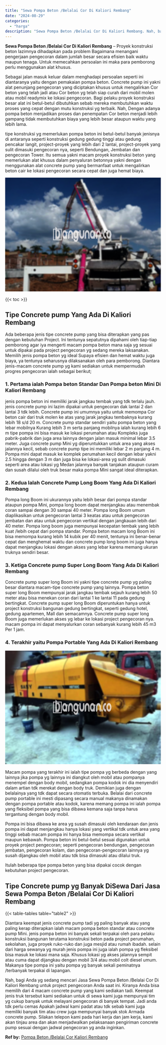 ```yaml
---
title: "Sewa Pompa Beton /Belalai Cor Di Kaliori Rembang"
date: "2024-08-29"
categories: 
  - "harga"
description: "Sewa Pompa Beton /Belalai Cor Di Kaliori Rembang. Nah, bagi Anda yg sedang mencari Jasa Sewa Pompa Beton /Belalai Cor Di Kaliori Rembang untuk project pengec..."
---
```


**Sewa Pompa Beton /Belalai Cor Di Kaliori Rembang** – Proyek konstruksi beton lazimnya dihadapkan pada problem Bagaimana menangani pengerjaan pengecoran dalam jumlah besar secara efisien baik waktu maupun tenaga. Untuk memecahkan persoalan ini maka para pemborong perlu menggunakan alat khusus.

Sebagai jalan masuk keluar dalam menghadapi persoalan seperti ini diantaranya yaitu dengan pemakaian pompa beton. Concrete pump ini yakni alat penunjang pengecoran yang diciptakan khusus untuk mengalirkan Cor beton yang telah jadi atau Cor beton yg telah siap curah dari mobil molen atau mobil readymix ke lokasi pengecoran. Bagi pelaku proyek konstruksi besar alat ini betul-betul dibutuhkan sebab mereka membutuhkan waktu proses yang cepat dengan mutu konstruksi yg terbaik. Nah, Dengan adanya pompa beton menjadikan proses dan penempatan Cor beton menjadi lebih gampang tidak membutuhkan biaya yang lebih besar ataupun waktu yang lebih lama.

tipe konstruksi yg memerlukan pompa beton ini betul-betul banyak jenisnya di antaranya seperti konstruksi gedung gedung tinggi atau gedung pencakar langit, project-proyek yang lebih dari 2 lantai, project-proyek yang sulit dimasuki pengecoran nya, seperti Bendungan, Jembatan dan pengecoran Tower. Itu semua yakni macam proyek konstruksi beton yang memerlukan alat khusus dalam penyaluran betonnya yakni dengan menggunakan alat concrete pump yang bermanfaat untuk mengalirkan beton cair ke lokasi pengecoran secara cepat dan juga hemat biaya.

![Sewa Pompa Beton /Belalai Cor Di Kaliori Rembang](/images/sewa-concrete-pump-04.png)

{{< toc >}}

## Tipe Concrete pump Yang Ada Di Kaliori Rembang

Ada beberapa jenis tipe concrete pump yang bisa diterapkan yang pas dengan kebutuhan Project. Ini tentunya sepatutnya dipahami oleh tiap-tiap pemborong agar iya mengerti macam pompa beton mana saja yg sesuai untuk dipakai pada project pengecoran yg sedang mereka laksanakan. Memilih jenis pompa beton yg ideal Supaya efisien dan hemat waktu juga biaya, ya tentunya seharusnya dilaksanakan oleh para pemborong. Diantara jenis-macam concrete pump yg kami sediakan untuk mempermudah progres pengecoran ialah sebagai berikut;

### 1\. Pertama ialah Pompa beton Standar Dan Pompa beton Mini Di Kaliori Rembang

jenis pompa beton ini memiliki jarak jangkau tembak yang tdk terlalu jauh. jenis concrete pump ini lazim dipakai untuk pengecoran dak lantai 2 dan lantai 3 tdk lebih. Concrete pump ini umumnya yaitu untuk memompa Cor beton cair dari truk molen ke atas yang jarak jangkau tembaknya kurang lebih 18 s/d 20 m. Concrete pump standar sendiri yaitu pompa beton yang lebar mobilnya Kurang lebih 3 m serta panjang mobilnya ialah kurang lebih 6 m tipe pompa ini bisa masuk ke lokasi perumahan atau Kompleks juga pabrik-pabrik dan juga area lainnya dengan jalan masuk minimal lebar 3.5 meter. Juga concrete pump Mini yg diperuntukkan untuk area yang akses jalannya kecil, sebab concrete pump tipe ini memiliki lebar 2 m panjang 4 m. Pompa mini dapat masuk ke komplek perumahan kecil dengan lebar yakni 2.5 hingga dengan 3 m dan juga bisa ke lokasi-area yg sulit dimasuki seperti area atau lokasi yg Medan jalannya banyak tanjakan ataupun curam dan susah dilalui oleh truk besar maka pompa Mini sangat ideal diterapkan.

### 2\. Kedua Ialah Concrete Pump Long Boom Yang Ada Di Kaliori Rembang

Pompa long Boom ini ukurannya yaitu lebih besar dari pompa standar ataupun pompa Mini, pompa long boom dapat menjangkau atau menembak coran sampai dengan 30 sampai 40 meter. Pompa long Boom umum diaplikasikan untuk pengecoran lantai 3 keatas atau untuk pengecoran jembatan dan atau untuk pengecoran vertikal dengan jangkauan lebih dari 40 meter. Pompa long boom juga mempunyai kecepatan tembak yang lebih kuat /lebih cepat dari pompa standar. Pompa beton macam long Boom ini bisa memompa kurang lebih 14 kubik per 40 menit, tentunya ini benar-benar cepat dan menghemat waktu dan concrete pump long boom ini juga hanya dapat menjangkau lokasi dengan akses yang lebar karena memang ukuran truknya sendiri besar.

### 3\. Ketiga Concrete pump Super Long Boom Yang Ada Di Kaliori Rembang

Concrete pump super long Boom ini yakni tipe concrete pump yg paling besar diantara macam-tipe concrete pump yang lainnya. Pompa beton super long Boom mempunyai jarak jangkau tembak sejauh kurang lebih 50 meter atau bisa menekan coran dari lantai 1 ke lantai 11 pada gedung bertingkat. Concrete pump super long Boom diperuntukan hanya untuk project konstruksi bangunan gedung bertingkat, seperti gedung hotel, gedung apartemen, Mall dan semacamnya. Concrete pump super long Boom juga memerlukan akses yg lebar ke lokasi project pengecoran nya. macam pompa ini dapat menyalurkan coran sebanyak kurang lebih 45 m3 Per 1 jam.

### 4\. Terakhir yaitu Pompa Portable Yang Ada Di Kaliori Rembang

![Sewa Pompa Beton /Belalai Cor Di Kaliori Rembang](/images/sewa-concrete-pump-29.png)

Macam pompa yang terakhir ini ialah tipe pompa yg berbeda dengan yang lainnya jika pompa yg lainnya ini diangkut oleh mobil atau pompanya menempel dengan body mobil, sedangkan pompa kodok ini dia menyendiri dalam artian tdk merekat dengan body truk. Demikian juga dengan belalainya yang tdk dapat secara otomatis terbuka. Belalai dari concrete pump portable ini mesti dipasang secara manual makanya dinamakan dengan pompa portable atau kodok, karena memang pompa ini ialah pompa yang fleksibel pompa yang bisa dibawa kemana saja tanpa harus tergantung dengan body mobil.

Pompa ini bisa dibawa ke area yg susah dimasuki oleh kendaraan dan jenis pompa ini dapat menjangkau hanya lokasi yang vertikal tdk untuk area yang tinggi sebab macam pompa ini hanya bisa memompa secara vertikal maupun kebawah. Pompa beton ini betul-betul sesuai digunakan untuk proyek project pengecoran; seperti pengecoran bendungan, pengecoran jembatan, pengecoran kolam, dan pengecoran-pengecoran lainnya yg susah dijangkau oleh mobil atau tdk bisa dimasuki atau dilalui truk.

Itulah beberapa tipe pompa beton yang bisa dipakai cocok dengan kebutuhan project pengecoran.

## Tipe Concrete pump yg Banyak DiSewa Dari Jasa Sewa Pompa Beton /Belalai Cor Di Kaliori Rembang

{{< table-tables table="table2" >}}

Diantara keempat jenis concrete pump tadi yg paling banyak atau yang paling kerap diterapkan ialah macam pompa beton standar atau concrete pump Mini. jenis pompa beton ini banyak sekali terpakai oleh para pelaku konstruksi bangunan terutama konstruksi beton pada project perumahan, sekolahan, juga proyek ruko-ruko dan juga mesjid atau rumah ibadah. selain dari harga sewanya yg murah jenis pompa ini juga ialah pompa yg fleksibel bisa masuk ke lokasi mana saja. Khusus lokasi yg akses jalannya sempit atau cuma dapat dijangkau dengan mobil 3/4 atau mobil colt diesel umum. Makanya tipe pompa ini yaitu pompa yg banyak sekali peminatnya /terbanyak terpakai di lapangan.

Nah, bagi Anda yg sedang mencari Jasa Sewa Pompa Beton /Belalai Cor Di Kaliori Rembang untuk project pengecoran Anda saat ini. Kiranya Anda bisa memilih dari 4 macam concrete pump yang kami sediakan tadi. Keempat jenis truk tersebut kami sediakan untuk di sewa kami juga mempunyai tim yg cukup banyak untuk melayani pengecoran di banyak tempat. Jadi anda tdk perlu cemas Apakah jadwal kami padat atau tdk sebab kami juga memiliki banyak tim atau crew juga mempunyai banyak stok Armada concrete pump. Silakan telepon kami pada hari kerja dan jam kerja, kami akan tinjau area dan akan menjadwalkan pelaksanaan pengiriman concrete pump sesuai dengan jadwal pengecoran yg anda inginkan.

**Ref by:** [Pompa Beton /Belalai Cor Kaliori Rembang](https://id.wikipedia.org/wiki/Pompa)
